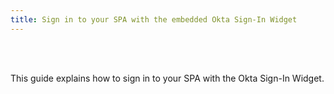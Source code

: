 ```yaml
---
title: Sign in to your SPA with the embedded Okta Sign-In Widget
---
```


<ApiLifecycle access="ie" /><br>
<ApiLifecycle access="Limited GA" /><br>

<StackSelector />

This guide explains how to sign in to your SPA with the Okta Sign-In Widget.

<StackSnippet snippet="guide" />
